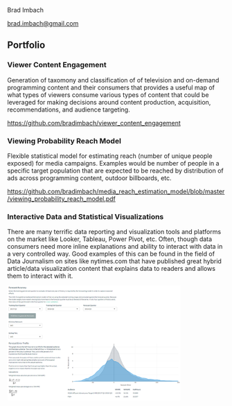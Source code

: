 Brad Imbach

brad.imbach@gmail.com

## Portfolio

### Viewer Content Engagement

Generation of taxomony and classification of of television and on-demand programming content and their consumers that provides a useful map of what types of viewers consume various types of content that could be leveraged for making decisions around content production, acquisition, recommendations, and audience targeting.

https://github.com/bradimbach/viewer_content_engagement

### Viewing Probability Reach Model

Flexible statistical model for estimating reach (number of unique people exposed) for media campaigns. Examples would be number of people in a specific target population that are expected to be reached by distribution of ads across programming content, outdoor billboards, etc.

https://github.com/bradimbach/media_reach_estimation_model/blob/master/viewing_probability_reach_model.pdf

### Interactive Data and Statistical Visualizations

There are many terrific data reporting and visualization tools and platforms on the market like Looker, Tableau, Power Pivot, etc. Often, though data consumers need more inline explanations and ability to interact with data in a very controlled way. Good examples of this can be found in the field of Data Journalism on sites like nytimes.com that have published great hybrid article/data visualization content that explains data to readers and allows them to interact with it.

<img src="/dataviz1.png" width="400">
